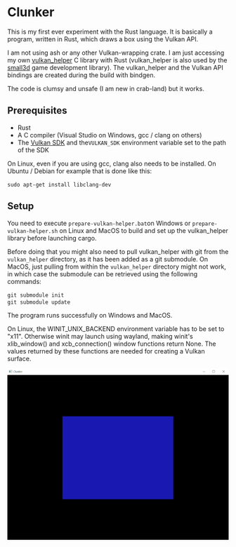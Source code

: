 Clunker
=======

This is my first ever experiment with the Rust language. It is basically a program, 
written in Rust, which draws a box using the Vulkan API. 

I am not using ash or any other Vulkan-wrapping crate. I am just accessing
my own [vulkan_helper](https://github.com/dimi309/vulkan_helper) C library with Rust
(vulkan_helper is also used by the [small3d](https://github.com/dimi309/small3d) game development
library). The vulkan_helper and the Vulkan API bindings are created during the build with bindgen.

The code is clumsy and unsafe (I am new in crab-land) but it works.

Prerequisites
-------------

- Rust
- A C compiler (Visual Studio on Windows, gcc / clang on others)
- The [Vulkan SDK](https://vulkan.lunarg.com/) and the`VULKAN_SDK` environment variable set to the path of the SDK

On Linux, even if you are using gcc, clang also needs to be installed. 
On Ubuntu / Debian for example that is done like this:

	sudo apt-get install libclang-dev
   
Setup
-----

You need to execute `prepare-vulkan-helper.bat`on Windows or `prepare-vulkan-helper.sh` 
on Linux and MacOS to build and set up the vulkan_helper library before launching cargo. 

Before doing that you might also need to pull vulkan_helper with git from the `vulkan_helper` 
directory, as it has been added as a git submodule. On MacOS, just pulling from within 
the `vulkan_helper` directory might not work, in which case the submodule can be retrieved
using the following commands:
	
	git submodule init
	git submodule update

The program runs successfully on Windows and MacOS. 

On Linux, the WINIT_UNIX_BACKEND environment variable has to be set to "x11". Otherwise
winit may launch using wayland, making winit's xlib_window() and xcb_connection() window
functions return None. The values returned by these functions are needed for creating a 
Vulkan surface.

![snapshot](clunker.png)


